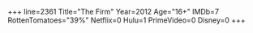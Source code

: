 +++
line=2361
Title="The Firm"
Year=2012
Age="16+"
IMDb=7
RottenTomatoes="39%"
Netflix=0
Hulu=1
PrimeVideo=0
Disney=0
+++

